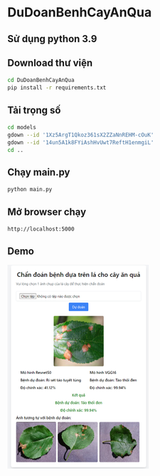 # DuDoanBenhCayAnQua
## Sử dụng python 3.9
## Download thư viện
```bash
cd DuDoanBenhCayAnQua
pip install -r requirements.txt
```
## Tải trọng số
```bash
cd models
gdown --id '1Xz5ArgT1Qkoz361sX2ZZaNnREHM-cOuK'
gdown --id '14un5A1k8FYiAshHvUwt7ReftH1enmgiL'
cd ..
```
## Chạy main.py
```bash
python main.py
```
## Mở browser chạy 
```bash
http://localhost:5000
```
## Demo
<img src="img_test\demo.png" alt="image" style="zoom:50%;" />